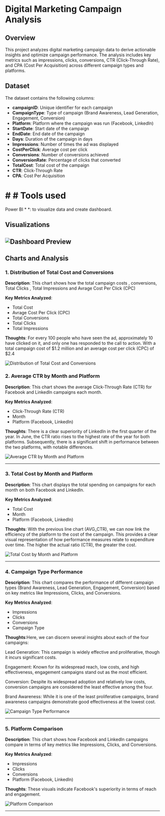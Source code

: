 # Digital Marketing Campaign Analysis

## Overview
This project analyzes digital marketing campaign data to derive actionable insights and optimize campaign performance. The analysis includes key metrics such as impressions, clicks, conversions, CTR (Click-Through Rate), and CPA (Cost Per Acquisition) across different campaign types and platforms.

## Dataset
The dataset contains the following columns:
- **campaignID**: Unique identifier for each campaign
- **CampaignType**: Type of campaign (Brand Awareness, Lead Generation, Engagement, Conversion)
- **Platform**: Platform where the campaign was run (Facebook, LinkedIn)
- **StartDate**: Start date of the campaign
- **EndDate**: End date of the campaign
- **Days**: Duration of the campaign in days
- **Impressions**: Number of times the ad was displayed
- **CostPerClick**: Average cost per click
- **Conversions**: Number of conversions achieved
- **ConversionRate**: Percentage of clicks that converted
- **TotalCost**: Total cost of the campaign
- **CTR**: Click-Through Rate
- **CPA**: Cost Per Acquisition

# # # Tools used
 Power BI * *: to visualize data and create dashboard.

## Visualizations
![Dashboard Preview](Dashboard.png)
---
## Charts and Analysis
### 1. Distribution of Total Cost and Conversions

**Description**: This chart shows how the total campaign costs , conversions, Total Clicks , Total Impressions and Avrage Cost Per Click (CPC)

**Key Metrics Analyzed**:
- Total Cost
- Avrage Cost Per Click (CPC)
- Total Conversions
- Total Clicks
- Total Impressions

**Thoughts**: For every 100 people who have seen the ad, approximately 10 have clicked on it, and only one has responded to the call to action. With a total campaign cost of $1.2 million and an average cost per click (CPC) of $2.4

![Distribution of Total Cost and Conversions](Details.png)

### 2. Average CTR by Month and Platform

**Description**: This chart shows the average Click-Through Rate (CTR) for Facebook and LinkedIn campaigns each month.

**Key Metrics Analyzed**:
- Click-Through Rate (CTR)
- Month
- Platform (Facebook, LinkedIn)

**Thoughts**: There is a clear superiority of LinkedIn in the first quarter of the year. In June, the CTR ratio rises to the highest rate of the year for both platforms. Subsequently, there is a significant shift in performance between the two platforms, with notable differences.

![Average CTR by Month and Platform](Line_Chart.png)

---

### 3. Total Cost by Month and Platform

**Description**: This chart displays the total spending on campaigns for each month on both Facebook and LinkedIn.

**Key Metrics Analyzed**:
- Total Cost
- Month
- Platform (Facebook, LinkedIn)

**Thoughts**: With the previous line chart (AVG_CTR), we can now link the efficiency of the platform to the cost of the campaign. This provides a clear visual representation of how performance measures relate to expenditure over time. The higher the actual ratio (CTR), the greater the cost.

![Total Cost by Month and Platform](Line_Chart(Cost).png)


---

### 4. Campaign Type Performance

**Description**: This chart compares the performance of different campaign types (Brand Awareness, Lead Generation, Engagement, Conversion) based on key metrics like Impressions, Clicks, and Conversions.

**Key Metrics Analyzed**:
- Impressions
- Clicks
- Conversions
- Campaign Type

**Thoughts**:Here, we can discern several insights about each of the four campaigns:

Lead Generation: This campaign is widely effective and proliferative, though it incurs significant costs.

Engagement: Known for its widespread reach, low costs, and high effectiveness, engagement campaigns stand out as the most efficient.

Conversion: Despite its widespread adoption and relatively low costs, conversion campaigns are considered the least effective among the four.

Brand Awareness: While it is one of the least proliferative campaigns, brand awareness campaigns demonstrate good effectiveness at the lowest cost.

![Campaign Type Performance](DetailsCampaige.png)

---

### 5. Platform Comparison

**Description**: This chart shows how Facebook and LinkedIn campaigns compare in terms of key metrics like Impressions, Clicks, and Conversions.

**Key Metrics Analyzed**:
- Impressions
- Clicks
- Conversions
- Platform (Facebook, LinkedIn)

**Thoughts**: These visuals indicate Facebook's superiority in terms of reach and engagement.

![Platform Comparison](PlatformDetails.png)

---

